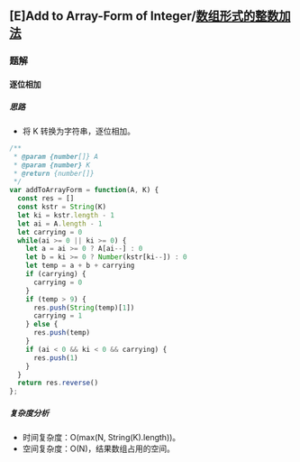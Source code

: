 ## [E]Add to Array-Form of Integer/[数组形式的整数加法](https://leetcode-cn.com/problems/add-to-array-form-of-integer/)

### 题解
#### 逐位相加
##### 思路
+ 将 K 转换为字符串，逐位相加。

```js
/**
 * @param {number[]} A
 * @param {number} K
 * @return {number[]}
 */
var addToArrayForm = function(A, K) {
  const res = []
  const kstr = String(K)
  let ki = kstr.length - 1
  let ai = A.length - 1
  let carrying = 0
  while(ai >= 0 || ki >= 0) {
    let a = ai >= 0 ? A[ai--] : 0
    let b = ki >= 0 ? Number(kstr[ki--]) : 0
    let temp = a + b + carrying
    if (carrying) {
      carrying = 0
    }
    if (temp > 9) {
      res.push(String(temp)[1])
      carrying = 1
    } else {
      res.push(temp)
    }
    if (ai < 0 && ki < 0 && carrying) {
      res.push(1)
    }
  }
  return res.reverse()
};
```

##### 复杂度分析
+ 时间复杂度：O(max(N, String(K).length))。
+ 空间复杂度：O(N)，结果数组占用的空间。